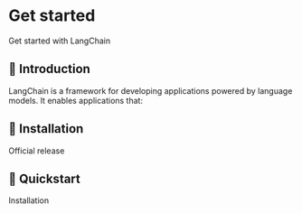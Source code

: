 # Get started

Get started with LangChain

## 📄️ Introduction

LangChain is a framework for developing applications powered by language models. It enables applications that:

## 📄️ Installation

Official release

## 📄️ Quickstart

Installation
